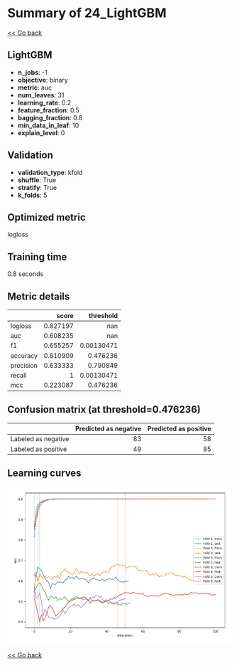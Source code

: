 # Summary of 24_LightGBM

[<< Go back](../README.md)


## LightGBM
- **n_jobs**: -1
- **objective**: binary
- **metric**: auc
- **num_leaves**: 31
- **learning_rate**: 0.2
- **feature_fraction**: 0.5
- **bagging_fraction**: 0.8
- **min_data_in_leaf**: 10
- **explain_level**: 0

## Validation
 - **validation_type**: kfold
 - **shuffle**: True
 - **stratify**: True
 - **k_folds**: 5

## Optimized metric
logloss

## Training time

0.8 seconds

## Metric details
|           |    score |    threshold |
|:----------|---------:|-------------:|
| logloss   | 0.827197 | nan          |
| auc       | 0.608235 | nan          |
| f1        | 0.655257 |   0.00130471 |
| accuracy  | 0.610909 |   0.476236   |
| precision | 0.633333 |   0.790849   |
| recall    | 1        |   0.00130471 |
| mcc       | 0.223087 |   0.476236   |


## Confusion matrix (at threshold=0.476236)
|                     |   Predicted as negative |   Predicted as positive |
|:--------------------|------------------------:|------------------------:|
| Labeled as negative |                      83 |                      58 |
| Labeled as positive |                      49 |                      85 |

## Learning curves
![Learning curves](learning_curves.png)

[<< Go back](../README.md)
